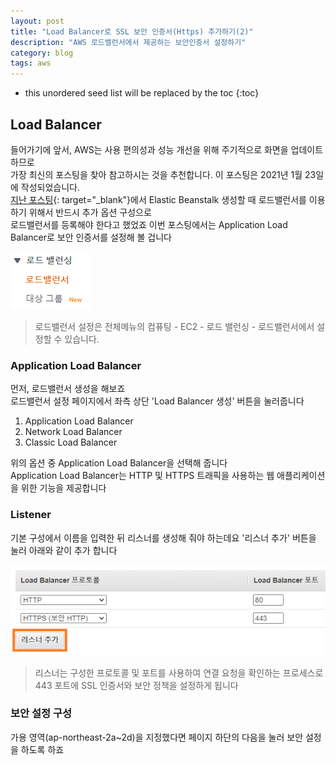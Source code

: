 ```yaml
---
layout: post
title: "Load Balancer로 SSL 보안 인증서(Https) 추가하기(2)"
description: "AWS 로드밸런서에서 제공하는 보안인증서 설정하기"
category: blog
tags: aws
---
```


<!--more-->

* this unordered seed list will be replaced by the toc
{:toc}

## Load Balancer

들어가기에 앞서, AWS는 사용 편의성과 성능 개선을 위해 주기적으로 화면을 업데이트 하므로    
가장 최신의 포스팅을 찾아 참고하시는 것을 추천합니다. 이 포스팅은 2021년 1월 23일에 작성되었습니다.  
[지난 포스팅](https://mujaen.github.io/blog/2021/01/21/aws-elastic-beanstalk.html){: target="_blank"}에서 Elastic Beanstalk 생성할 때 로드밸런서를 이용하기 위해서 반드시 추가 옵션 구성으로    
로드밸런서를 등록해야 한다고 했었죠 이번 포스팅에서는 Application Load Balancer로 보안 인증서를 설정해 볼 겁니다       

![Menu](/assets/img/2021-01-23/menu.png)

> 로드밸런서 설정은 전체메뉴의 컴퓨팅 - EC2 - 로드 밸런싱 - 로드밸런서에서 설정할 수 있습니다.

### Application Load Balancer

먼저, 로드밸런서 생성을 해보죠       
로드밸런서 설정 페이지에서 좌측 상단 'Load Balancer 생성' 버튼을 눌러줍니다 

1. Application Load Balancer
1. Network Load Balancer
1. Classic Load Balancer

위의 옵션 중 Application Load Balancer을 선택해 줍니다      
Application Load Balancer는 HTTP 및 HTTPS 트래픽을 사용하는 웹 애플리케이션을 위한 기능을 제공합니다  

### Listener

기본 구성에서 이름을 입력한 뒤 리스너를 생성해 줘야 하는데요 '리스너 추가' 버튼을 눌러 아래와 같이 추가 합니다

![Listener](/assets/img/2021-01-23/listener.png)

> 리스너는 구성한 프로토콜 및 포트를 사용하여 연결 요청을 확인하는 프로세스로   
> 443 포트에 SSL 인증서와 보안 정책을 설정하게 됩니다 

### 보안 설정 구성 
가용 영역(ap-northeast-2a~2d)을 지정했다면 페이지 하단의 다음을 눌러 보안 설정을 하도록 하죠  
  




